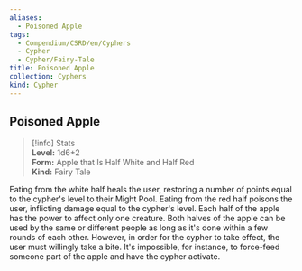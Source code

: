 ```yaml
---
aliases:
  - Poisoned Apple
tags:
  - Compendium/CSRD/en/Cyphers
  - Cypher
  - Cypher/Fairy-Tale
title: Poisoned Apple
collection: Cyphers
kind: Cypher
---
```

## Poisoned Apple  
>[!info] Stats  
> **Level:** 1d6+2  
> **Form:** Apple that Is Half White and Half Red  
> **Kind:** Fairy Tale
  
Eating from the white half heals the user, restoring a number of points equal to the cypher's level to their Might Pool. Eating from the red half poisons the user, inflicting damage equal to the cypher's level. Each half of the apple has the power to affect only one creature. Both halves of the apple can be used by the same or different people as long as it's done within a few rounds of each other. However, in order for the cypher to take effect, the user must willingly take a bite. It's impossible, for instance, to force-feed someone part of the apple and have the cypher activate.